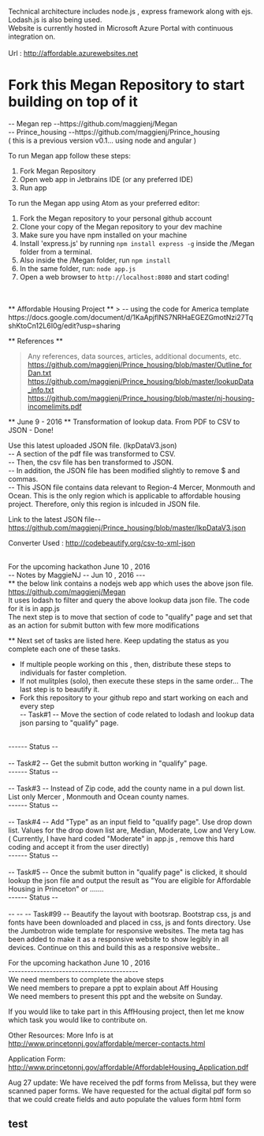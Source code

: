 
Technical architecture includes node.js , express framework along with ejs. Lodash.js is also being used. <br>
Website is currently hosted in Microsoft Azure Portal with continuous integration on.<br>
<br>
Url : http://affordable.azurewebsites.net
<br>


<h1> Fork this  Megan Repository to start building on top of it <br> </h1>
-- Megan rep --https://github.com/maggienj/Megan <br>
-- Prince_housing --https://github.com/maggienj/Prince_housing <br> ( this is a previous version v0.1... using node and angular )

To run Megan app follow these steps: <br>
1. Fork Megan Repository <br>
2. Open web app in Jetbrains IDE (or any preferred IDE) <br>
3. Run app <br>

To run the Megan app using Atom as your preferred editor: <br>
1. Fork the Megan repository to your personal github account <br>
2. Clone your copy of the Megan repository to your dev machine <br>
3. Make sure you have npm installed on your machine <br>
4. Install 'express.js' by running <code>npm install express -g</code> inside the /Megan folder from a terminal. <br>
5. Also inside the /Megan folder, run <code>npm install</code> <br>
6. In the same folder, run: <code>node app.js</code> <br>
7. Open a web browser to <code>http://localhost:8080</code> and start coding!<br>
<br>
<br>
** Affordable Housing Project **
> -- using the code for America template <br>
https://docs.google.com/document/d/1KaApjflNS7NRHaEGEZGmotNzi27TqshKtoCn12L6I0g/edit?usp=sharing

** References **
> Any references, data sources, articles, additional documents, etc. <br>
> https://github.com/maggienj/Prince_housing/blob/master/Outline_forDan.txt <br>
> https://github.com/maggienj/Prince_housing/blob/master/lookupData_info.txt <br>
> https://github.com/maggienj/Prince_housing/blob/master/nj-housing-incomelimits.pdf <br>

** June 9 - 2016 **
Transformation of lookup data.  From PDF to CSV to JSON - Done! <br>

Use this latest uploaded JSON file. (lkpDataV3.json) <br>
-- A section of the pdf file was transformed to CSV. <br>
-- Then, the csv file has ben transformed to JSON. <br>
-- In addition, the JSON file has been modified slightly to remove $ and commas. <br>
-- This JSON file contains data relevant to Region-4 Mercer, Monmouth and Ocean. This is the only region which is applicable to affordable housing project. Therefore, only this region is inlcuded in JSON file. <br>

Link to the latest JSON file-- https://github.com/maggienj/Prince_housing/blob/master/lkpDataV3.json  <br>

Converter Used : http://codebeautify.org/csv-to-xml-json <br><br>

For the upcoming hackathon June 10 , 2016 <br>
-- Notes by MaggieNJ -- Jun 10 , 2016 --- <br>
** the below link contains a nodejs web app which uses the above json file. <br>
https://github.com/maggienj/Megan <br>
It uses lodash to filter and query the above lookup data json file. The code for it is in app.js <br>
The next step is to move that section of code to "qualify" page and set that as an action for submit button with few more modifications
<br>

** Next set of tasks are listed here. Keep updating the status as you complete each one of these tasks.
<br>
* If multiple people working on this , then, distribute these steps to individuals for faster completion. <br>
* If not mulitples (solo),  then execute these steps in the same order... The last step is to beautify it.
* Fork this repository to your github repo and start working on each and every step<br>
-- Task#1 -- Move the section of code related to lodash and lookup data json parsing to "qualify" page.
<br>
------ Status --
<br> <br>
-- Task#2 -- Get the submit button working in "qualify" page.
<br>
------ Status --
<br><br>
-- Task#3 -- Instead of Zip code, add the county name in a pul down list.  List only Mercer , Monmouth and Ocean county names.
<br>
------ Status --
<br> <br>
-- Task#4 -- Add "Type" as an input field to "qualify page".  Use drop down list.  Values for the drop down list are, Median, Moderate, Low and Very Low.  ( Currently, I have hard coded "Moderate"  in app.js , remove this hard coding and accept it from the user directly)
<br>
------ Status --
<br> <br>
-- Task#5 -- Once the submit button in "qualify page" is clicked, it should lookup the json file and output the result as "You are eligible for Affordable Housing in Princeton" or .......
<br>
------ Status --
<br> <br>
--
--
-- Task#99 -- Beautify the layout with bootsrap. Bootstrap css, js and fonts have been downloaded and placed in css, js and fonts directory. Use the Jumbotron wide template for responsive websites. The meta tag has been added to make it as a responsive website to show legibly in all devices. Continue on this and build this as a responsive website..


For the upcoming hackathon June 10 , 2016 <br>
----------------------------------------- <br>
We need members to complete the above steps <br>
We need members to prepare a ppt to explain about Aff Housing <br>
We need members to present this ppt and the website on Sunday. <br>

If you would like to take part in this AffHousing project, then let me know which task you would like to contribute on.


Other Resources:
More Info is at http://www.princetonnj.gov/affordable/mercer-contacts.html

Application Form:
http://www.princetonnj.gov/affordable/AffordableHousing_Application.pdf




Aug 27 update:
We have received the pdf forms from Melissa, but they were scanned paper forms.
We have requested for the actual digital pdf form so that we could create fields and auto populate the values form html form

test
-----
